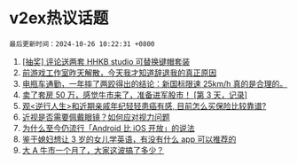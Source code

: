 # v2ex热议话题

`最后更新时间：2024-10-26 10:22:31 +0800`

1. [[抽奖] 评论送两套 HHKB studio 可替换键帽套装](https://www.v2ex.com/t/1083631)
1. [前游戏工作室昨天解散，今天我才知道辞退我的真正原因](https://www.v2ex.com/t/1083518)
1. [电瓶车通勤，一年摔了两跤得出的结论：新国标限速 25km/h 真的是合理的。](https://www.v2ex.com/t/1083634)
1. [卖了套房 50 万，感觉牛市来了，准备进军股市！ [第 3 天，记录]](https://www.v2ex.com/t/1083502)
1. [观<逆行人生>和近期亲戚年纪轻轻患癌有感, 目前怎么买保险比较靠谱?](https://www.v2ex.com/t/1083478)
1. [近视是否需要佩戴眼镜？如何应对视力问题](https://www.v2ex.com/t/1083522)
1. [为什么至今仍流行「Android 比 iOS 开放」的说法](https://www.v2ex.com/t/1083593)
1. [鉴于媳妇想让 3 岁的女儿学英语，有没有什么 app 可以推荐的](https://www.v2ex.com/t/1083623)
1. [大 A 牛市一个月了，大家这波搞了多少？](https://www.v2ex.com/t/1083612)

